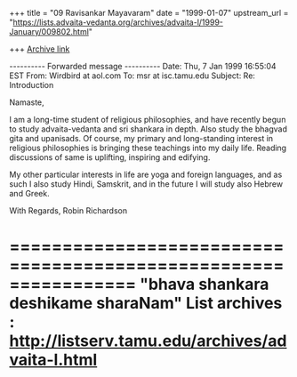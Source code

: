+++
title = "09 Ravisankar Mayavaram"
date = "1999-01-07"
upstream_url = "https://lists.advaita-vedanta.org/archives/advaita-l/1999-January/009802.html"

+++
[Archive link](https://lists.advaita-vedanta.org/archives/advaita-l/1999-January/009802.html)

---------- Forwarded message ----------
Date: Thu, 7 Jan 1999 16:55:04 EST
From: Wirdbird at aol.com
To: msr at isc.tamu.edu
Subject: Re: Introduction


Namaste,

I am a long-time student of religious philosophies, and have recently begun to
study advaita-vedanta and sri shankara in depth.   Also study the bhagvad gita
and upanisads. Of course, my primary and long-standing interest in religious
philosophies is bringing these teachings into my daily life.  Reading
discussions of same is uplifting, inspiring and edifying.

My other particular interests in life are yoga and foreign languages, and as
such I also study Hindi, Samskrit, and in the future I will study also Hebrew
and Greek.

With Regards,
   Robin Richardson

================================================================
"bhava shankara deshikame sharaNam"
List archives : http://listserv.tamu.edu/archives/advaita-l.html
================================================================

